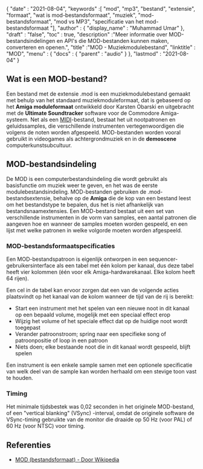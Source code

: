 {
  "date" : "2021-08-04",
  "keywords" :[ "mod", "mp3", "bestand", "extensie", "formaat", "wat is mod-bestandsformaat", "muziek", "mod-bestandsformaat", "mod vs MP3", "specificatie van het mod-bestandsformaat "],
  "author" : {
    "display_name" : "Muhammad Umar"
},
  "draft" : "false",
  "toc" : true,
  "description" :"Meer informatie over MOD-bestandsindelingen en API's die MOD-bestanden kunnen maken, converteren en openen.",
  "title" :"MOD - Muziekmodulebestand",
  "linktitle" : "MOD",
  "menu" : {
    "docs" : {
      "parent" : "audio"
}
},
  "lastmod" : "2021-08-04"
}

## Wat is een MOD-bestand?
Een bestand met de extensie .mod is een muziekmodulebestand gemaakt met behulp van het standaard muziekmoduleformaat, dat is gebaseerd op het **Amiga moduleformaat** ontwikkeld door Karsten Obarski en uitgebracht met de **Ultimate Soundtracker** software voor de Commodore Amiga-systeem. Net als een [MIDI](/nl/audio/mid/)-bestand, bestaat het uit nootpatronen en geluidssamples, die verschillende instrumenten vertegenwoordigen die volgens de noten worden afgespeeld. MOD-bestanden worden vooral gebruikt in videogames als achtergrondmuziek en in de **demoscene** computerkunstsubcultuur.

## MOD-bestandsindeling

De MOD is een computerbestandsindeling die wordt gebruikt als basisfunctie om muziek weer te geven, en het was de eerste modulebestandsindeling. MOD-bestanden gebruiken de .mod-bestandsextensie, behalve op de **Amiga** die de kop van een bestand leest om het bestandstype te bepalen, dus het is niet afhankelijk van bestandsnaamextensies. Een MOD-bestand bestaat uit een set van verschillende instrumenten in de vorm van samples, een aantal patronen die aangeven hoe en wanneer de samples moeten worden gespeeld, en een lijst met welke patronen in welke volgorde moeten worden afgespeeld.

### MOD-bestandsformaatspecificaties

Een MOD-bestandspatroon is eigenlijk ontworpen in een sequencer-gebruikersinterface als een tabel met één kolom per kanaal, dus deze tabel heeft vier kolommen (één voor elk Amiga-hardwarekanaal. Elke kolom heeft 64 rijen).

Een cel in de tabel kan ervoor zorgen dat een van de volgende acties plaatsvindt op het kanaal van de kolom wanneer de tijd van de rij is bereikt:

- Start een instrument met het spelen van een nieuwe noot in dit kanaal op een bepaald volume, mogelijk met een speciaal effect erop
- Wijzig het volume of het speciale effect dat op de huidige noot wordt toegepast
- Verander patroonstroom; spring naar een specifieke song of patroonpositie of loop in een patroon
- Niets doen; elke bestaande noot die in dit kanaal wordt gespeeld, blijft spelen

Een instrument is een enkele sample samen met een optionele specificatie van welk deel van de sample kan worden herhaald om een stevige toon vast te houden.

### Timing
Het minimale tijdsbestek was 0,02 seconden in het originele MOD-bestand, of een "vertical blanking" (VSync) -interval, omdat de originele software de VSync-timing gebruikte van de monitor die draaide op 50 Hz (voor PAL) of 60 Hz (voor NTSC) voor timing.

## Referenties

* [MOD (bestandsformaat) - Door Wikipedia](https://en.wikipedia.org/wiki/MOD_(file_format))

